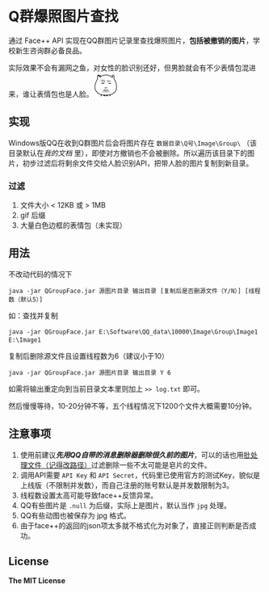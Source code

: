 # Q群爆照图片查找

通过 Face++ API 实现在QQ群图片记录里查找爆照图片，**包括被撤销的图片**，学校新生咨询群必备良品。  

实际效果不会有漏网之鱼，对女性的脸识别还好，但男脸就会有不少表情包混进来，谁让表情包也是人脸。![](image/sad.jpg) 

## 实现
Windows版QQ在收到Q群图片后会将图片存在 `数据目录\Q号\Image\Group\` （该目录默认在*我的文档* 里），即使对方撤销也不会被删除。所以遍历该目录下的图片，初步过滤后将剩余文件交给人脸识别API，把带人脸的图片复制到新目录。

### 过滤
1. 文件大小 < 12KB 或 > 1MB
2. gif 后缀
3. 大量白色边框的表情包（未实现）

## 用法
不改动代码的情况下

	java -jar QGroupFace.jar 源图片目录 输出目录 [复制后是否删源文件（Y/N）] [线程数（默认5）]

如：查找并复制

	java -jar QGroupFace.jar E:\Software\QQ_data\10000\Image\Group\Image1 E:\Image1

复制后删除源文件且设置线程数为6（建议小于10） 

	java -jar QGroupFace.jar 源图片目录 输出目录 Y 6

如需将输出重定向到当前目录文本里则加上 `>> log.txt` 即可。


然后慢慢等待，10-20分钟不等，五个线程情况下1200个文件大概需要10分钟。

## 注意事项
1. 使用前建议***先用QQ自带的消息删除器删除很久前的图片***，可以的话也用[批处理文件（记得改路径）](release/doFliter.bat)过滤删除一些不太可能是皂片的文件。 
2. 调用API需要 `API Key` 和 `API Secret`，代码里已使用官方的测试Key，貌似是上线版（不限制并发数），而自己注册的账号默认是并发数限制为3。
3. 线程数设置太高可能导致face++反馈异常。
4. QQ有些图片是 `.null` 为后缀，实际上是图片，默认当作 `jpg` 处理。
5. QQ有些动图也被保存为 jpg 格式。
6. 由于face++的返回的json项太多就不格式化为对象了，直接正则判断是否成功。

## License
**The MIT License**